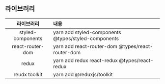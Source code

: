 ## 라이브러리 

|라이브러리|내용|
|:--:|:--|
|styled-components|yarn add styled-components @types/styled-components|
|react-router-dom|yarn add react-router-dom @types/react-router-dom|
|redux|yarn add redux react-redux @types/react-redux|
|reudx toolkit|yarn add @reduxjs/toolkit|